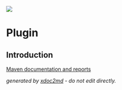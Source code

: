 ![](http://dev.lutece.paris.fr/jenkins/buildStatus/icon?job=genattrs-module-genericattributes-googlemaps-deploy)
# Plugin

## Introduction


[Maven documentation and reports](http://dev.lutece.paris.fr/plugins/module-genericattributes-googlemaps/)



 *generated by [xdoc2md](https://github.com/lutece-platform/tools-maven-xdoc2md-plugin) - do not edit directly.*